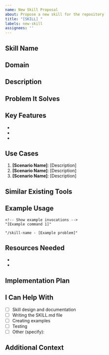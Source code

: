 ```yaml
---
name: New Skill Proposal
about: Propose a new skill for the repository
title: "[SKILL] "
labels: new-skill
assignees: ''
---
```


## Skill Name

<!-- Proposed name for the skill -->

## Domain

<!-- What domain does this skill cover? (e.g., testing, security, refactoring) -->

## Description

<!-- Brief description of what this skill would do -->

## Problem It Solves

<!-- What problems would this skill help solve? -->

## Key Features

<!-- List 3-5 key features or modes -->

-
-
-

## Use Cases

<!-- Describe 3-5 real-world scenarios -->

1. **[Scenario Name]**: [Description]
2. **[Scenario Name]**: [Description]
3. **[Scenario Name]**: [Description]

## Similar Existing Tools

<!-- Are there similar tools or skills? How would this be different? -->

## Example Usage

```
<!-- Show example invocations -->
"[Example command 1]"

"/skill-name - [Example problem]"
```

## Resources Needed

<!-- What resources, data, or knowledge would be needed to build this? -->

-
-

## Implementation Plan

<!-- If you have thoughts on how to implement -->

## I Can Help With

- [ ] Skill design and documentation
- [ ] Writing the SKILL.md file
- [ ] Creating examples
- [ ] Testing
- [ ] Other (specify):

## Additional Context

<!-- Any other context, mockups, or references -->
